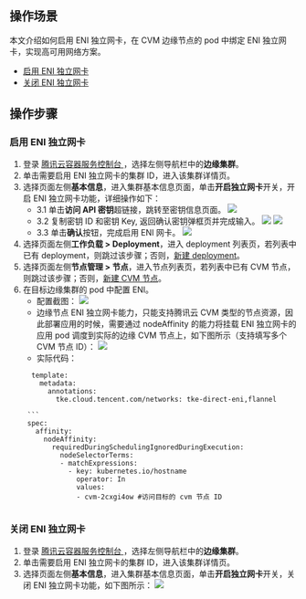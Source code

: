 ## 操作场景
本文介绍如何启用 ENI 独立网卡，在 CVM 边缘节点的 pod 中绑定 ENI 独立网卡，实现高可用网络方案。

- [启用 ENI 独立网卡](#openEniNetwork)
- [关闭 ENI 独立网卡](#closeEniNetwork)



## 操作步骤
[](id:openEniNetwork)
### 启用 ENI 独立网卡
1. 登录 [腾讯云容器服务控制台 ](https://console.cloud.tencent.com/tke2)，选择左侧导航栏中的**边缘集群**。
2. 单击需要启用 ENI 独立网卡的集群 ID，进入该集群详情页。
3. 选择页面左侧**基本信息**，进入集群基本信息页面，单击**开启独立网卡**开关，开启 ENI 独立网卡功能，详细操作如下：
      - 3.1 单击**访问 API 密钥**超链接，跳转至密钥信息页面。
            ![](https://qcloudimg.tencent-cloud.cn/raw/d04413124b004f1144c4f8b1b7db2084.png)
      - 3.2 复制密钥 ID 和密钥 Key, 返回确认密钥弹框页并完成输入。
            ![](https://qcloudimg.tencent-cloud.cn/raw/90f4a71866811ceece323a212fcb64c8.png)
            ![](https://qcloudimg.tencent-cloud.cn/raw/1a460dc9b1e9e4056577cd18ec9d6f71.png)
      - 3.3 单击**确认**按钮，完成启用 ENI 网卡。
      ![](https://qcloudimg.tencent-cloud.cn/raw/5bd65c52558866b83afa333f18c18652.png)
4. 选择页面左侧**工作负载 > Deployment**，进入 deployment 列表页，若列表中已有 deployment，则跳过该步骤；否则，[新建 deployment](https://cloud.tencent.com/document/product/457/31705)。
5. 选择页面左侧**节点管理 > 节点**，进入节点列表页，若列表中已有 CVM 节点，则跳过该步骤；否则，[新建 CVM 节点](https://cloud.tencent.com/document/product/457/42890#createCVMNode)。
6. 在目标边缘集群的 pod 中配置 ENI。
   - 配置截图：
  ![](https://qcloudimg.tencent-cloud.cn/raw/77d0d2111bafa54c86c608624427b5ac.png)
   - 边缘节点 ENI 独立网卡能力，只能支持腾讯云 CVM 类型的节点资源，因此部署应用的时候，需要通过 nodeAffinity 的能力将挂载 ENI 独立网卡的应用 pod 调度到实际的边缘 CVM 节点上，如下图所示（支持填写多个 CVM 节点 ID）：
  ![](https://qcloudimg.tencent-cloud.cn/raw/bf231228fffb9e1f5744d034e67aa4c1.png)
   - 实际代码：
    ```
      template:
        metadata:
          annotations:
            tke.cloud.tencent.com/networks: tke-direct-eni,flannel
    ```
		```
        spec:
          affinity:
            nodeAffinity:
              requiredDuringSchedulingIgnoredDuringExecution:
                nodeSelectorTerms:
                - matchExpressions:
                  - key: kubernetes.io/hostname
                    operator: In
                    values:
                    - cvm-2cxgi4ow #访问目标的 cvm 节点 ID
    ```

[](id:closeEniNetwork)
### 关闭 ENI 独立网卡
1. 登录 [腾讯云容器服务控制台 ](https://console.cloud.tencent.com/tke2)，选择左侧导航栏中的**边缘集群**。
2. 单击需要启用 ENI 独立网卡的集群 ID，进入该集群详情页。
3. 选择页面左侧**基本信息**，进入集群基本信息页面，单击**开启独立网卡**开关，关闭 ENI 独立网卡功能，如下图所示：
  ![](https://qcloudimg.tencent-cloud.cn/raw/ccff43c3422cfe2e5b1ffb08922ba350.png)
